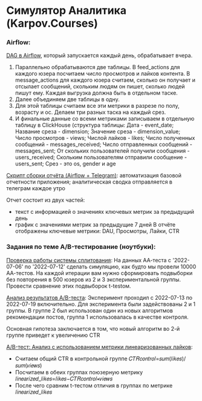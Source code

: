 # Симулятор Аналитика (Karpov.Courses)

### Airflow:
[DAG в Airflow](https://github.com/AnnaTSH/my-courses/blob/master/Analytics_Simulator_Karpov.courses/dag_atimoshenko.py), который запускается каждый день, обрабатывает вчера. 
  1. Параллельно обрабатываются две таблицы. В feed_actions для каждого юзера посчитаем число просмотров и лайков контента. В message_actions для каждого юзера считаем, сколько он получает и отсылает сообщений, скольким людям он пишет, сколько людей пишут ему. Каждая выгрузка должна быть в отдельном таске.
  2. Далее объединяем две таблицы в одну.
  3. Для этой таблицы считаем все эти метрики в разрезе по полу, возрасту и ос. Делаем три разных таска на каждый срез.
  4. И финальные данные со всеми метриками записываем в отдельную таблицу в ClickHouse (структура таблицы: Дата - event_date; Название среза - dimension; Значение среза - dimension_value; Число просмотров - views; Числой лайков - likes; Число полученных сообщений - messages_received; Число отправленных сообщений - messages_sent; От скольких пользователей получили сообщения - users_received; Скольким пользователям отправили сообщение - users_sent; Срез - это os, gender и age

[Скрипт сборки отчёта (Airflow + Telegram)](https://github.com/AnnaTSH/my-courses/blob/master/Analytics_Simulator_Karpov.courses/bot.py): автоматизация базовой отчетности приложения; аналитическая сводка отправляется в телеграм каждое утро

Отчет состоит из двух частей:

* текст с информацией о значениях ключевых метрик за предыдущий день
* график с значениями метрик за предыдущие 7 дней
В отчёте отображены ключевые метрики: DAU, Просмотры, Лайки, CTR

### Задания по теме A/B-тестирование (ноутбуки):

[Проверка работы системы сплитования](https://github.com/AnnaTSH/my-courses/blob/master/Analytics_Simulator_Karpov.courses/task_5-1.ipynb):
На данных АА-теста с '2022-07-06' по '2022-07-12' сделать симуляцию, как будто мы провели 10000 АА-тестов. На каждой итерации вам нужно сформировать подвыборки без повторения в 500 юзеров из 2 и 3 экспериментальной группы. Провести сравнение этих подвыборок t-testом.

[Анализ результатов A/B-теста](https://github.com/AnnaTSH/my-courses/blob/master/Analytics_Simulator_Karpov.courses/task_5-2.ipynb):
Эксперимент проходил с 2022-07-13 по 2022-07-19 включительно. Для эксперимента были задействованы 2 и 1 группы. В группе 2 был использован один из новых алгоритмов рекомендации постов, группа 1 использовалась в качестве контроля. 

Основная гипотеза заключается в том, что новый алгоритм во 2-й группе приведет к увеличению CTR

[A/B-тест: Анализ с использованием метрики линеаризованных лайков](https://github.com/AnnaTSH/my-courses/blob/master/Analytics_Simulator_Karpov.courses/task_5-3.ipynb):
- Считаем общий CTR в контрольной группе  𝐶𝑇𝑅𝑐𝑜𝑛𝑡𝑟𝑜𝑙=𝑠𝑢𝑚(𝑙𝑖𝑘𝑒𝑠)/𝑠𝑢𝑚(𝑣𝑖𝑒𝑤𝑠) 
- Посчитаем в обеих группах поюзерную метрику  𝑙𝑖𝑛𝑒𝑎𝑟𝑖𝑧𝑒𝑑_𝑙𝑖𝑘𝑒𝑠=𝑙𝑖𝑘𝑒𝑠−𝐶𝑇𝑅𝑐𝑜𝑛𝑡𝑟𝑜𝑙∗𝑣𝑖𝑒𝑤𝑠 
- После чего сравним  t-тестом отличия в группах по метрике 𝑙𝑖𝑛𝑒𝑎𝑟𝑖𝑧𝑒𝑑_𝑙𝑖𝑘𝑒𝑠
